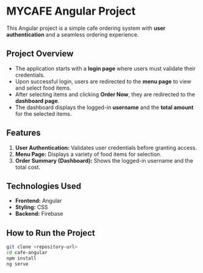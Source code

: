 # MYCAFE Angular Project

This Angular project is a simple cafe ordering system with **user authentication** and a seamless ordering experience.

## Project Overview
- The application starts with a **login page** where users must validate their credentials.
- Upon successful login, users are redirected to the **menu page** to view and select food items.
- After selecting items and clicking **Order Now**, they are redirected to the **dashboard page**.
- The dashboard displays the logged-in **username** and the **total amount** for the selected items.

## Features
1. **User Authentication:** Validates user credentials before granting access.
2. **Menu Page:** Displays a variety of food items for selection.
3. **Order Summary (Dashboard):** Shows the logged-in username and the total cost.

## Technologies Used
- **Frontend:** Angular
- **Styling:** CSS
- **Backend:** Firebase


## How to Run the Project
```bash
git clone <repository-url>
cd cafe-angular
npm install
ng serve
